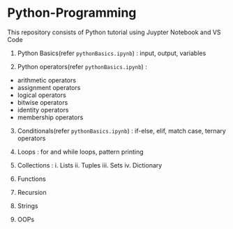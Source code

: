 # Python-Programming

This repository consists of Python tutorial using Juypter Notebook and VS Code

1. Python Basics(refer `pythonBasics.ipynb`) : input, output, variables

2. Python operators(refer `pythonBasics.ipynb`) :
* arithmetic operators
* assignment operators
* logical operators
* bitwise operators
* identity operators
* membership operators

3. Conditionals(refer `pythonBasics.ipynb`) : if-else, elif, match case, ternary operators

4. Loops : for and while loops, pattern printing

5. Collections :
   i.   Lists
   ii.  Tuples
   iii. Sets
   iv.  Dictionary

6. Functions

7. Recursion

8. Strings

9. OOPs
   
